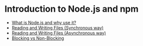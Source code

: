 # Introduction to Node.js and npm

- [What is Node.js and why use it?](Information/what-is-nodejs.md)
- [Reading and Writing Files (Synchronous way)](Information/filesSynchronous)
- [Reading and Writing Files (Asynchronous way)](Information/filesAsync.js)
- [Blocking vs Non-Blocking](Information/blocking-vs-nonblocking.md)
